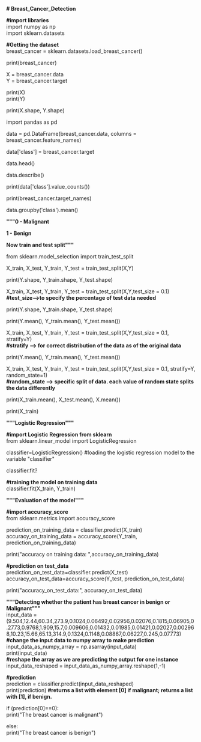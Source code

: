 <b># Breast_Cancer_Detection</b><br>

<b>#import libraries</b><br>
import numpy as np<br>
import sklearn.datasets<br>


<b>#Getting the dataset</b><br>
breast_cancer = sklearn.datasets.load_breast_cancer()<br>

print(breast_cancer)<br>

X = breast_cancer.data<br>
Y = breast_cancer.target<br>

print(X)<br>
print(Y)<br>

print(X.shape, Y.shape)<br>

import pandas as pd<br>

data = pd.DataFrame(breast_cancer.data, columns = breast_cancer.feature_names)<br>

data['class'] = breast_cancer.target<br>

data.head()<br>

data.describe()<br>

print(data['class'].value_counts())<br>

print(breast_cancer.target_names)<br>

data.groupby('class').mean()<br>


<b>"""0 - Malignant<br>

1 - Benign<br>

Now train and test split"""</b><br>



from sklearn.model_selection import train_test_split<br>

X_train, X_test, Y_train, Y_test = train_test_split(X,Y)<br>

print(Y.shape, Y_train.shape, Y_test.shape)<br>

X_train, X_test, Y_train, Y_test = train_test_split(X,Y,test_size = 0.1)<br>
<b>#test_size-->to specify the percentage of test data needed</b><br>

print(Y.shape, Y_train.shape, Y_test.shape)<br>

print(Y.mean(), Y_train.mean(), Y_test.mean())<br>

X_train, X_test, Y_train, Y_test = train_test_split(X,Y,test_size = 0.1, stratify=Y)<br>
<b>#stratify --> for correct distribution of the data as of the original data</b><br>

print(Y.mean(), Y_train.mean(), Y_test.mean())<br>

X_train, X_test, Y_train, Y_test = train_test_split(X,Y,test_size = 0.1, stratify=Y, random_state=1)<br>
<b>#random_state --> specific split of data. each value of random state splits the data differently</b><br>

print(X_train.mean(), X_test.mean(), X.mean())<br>

print(X_train)<br>


<b>"""Logistic Regression"""<br>

#import Logistic Regression from sklearn</b><br>
from sklearn.linear_model import LogisticRegression<br>

classifier=LogisticRegression() #loading the logistic regression model to the variable "classifier"<br>

classifier.fit?<br>

<b>#training the model on training data</b><br>
classifier.fit(X_train, Y_train)<br>

<b>"""Evaluation of the model"""</b><br>


<b>#import accuracy_score</b><br>
from sklearn.metrics import accuracy_score<br>

prediction_on_training_data = classifier.predict(X_train)<br>
accuracy_on_training_data = accuracy_score(Y_train, prediction_on_training_data)<br>

print("accuracy on training data: ",accuracy_on_training_data)<br>

<b>#prediction on test_data</b><br>
prediction_on_test_data=classifier.predict(X_test)<br>
accuracy_on_test_data=accuracy_score(Y_test, prediction_on_test_data)<br>

print("accuracy_on_test_data:", accuracy_on_test_data)<br>

<b>"""Detecting whether the patient has breast cancer in benign or Malignant"""</b><br>
input_data = (9.504,12.44,60.34,273.9,0.1024,0.06492,0.02956,0.02076,0.1815,0.06905,0.2773,0.9768,1.909,15.7,0.009606,0.01432,0.01985,0.01421,0.02027,0.002968,10.23,15.66,65.13,314.9,0.1324,0.1148,0.08867,0.06227,0.245,0.07773)<br>
<b>#change the input data to numpy array to make prediction</b><br>
input_data_as_numpy_array = np.asarray(input_data)<br>
print(input_data) <br>
<b>#reshape the array as we are predicting the output for one instance</b><br>
input_data_reshaped = input_data_as_numpy_array.reshape(1,-1)<br>

<b>#prediction</b><br>
prediction = classifier.predict(input_data_reshaped)<br>
print(prediction)  <b>#returns a list with element [0] if malignant; returns a list with [1], if benign.</b><br>

if (prediction[0]==0):<br>
  print("The breast cancer is malignant")<br>

else:<br>
  print("The breast cancer is benign")<br>



